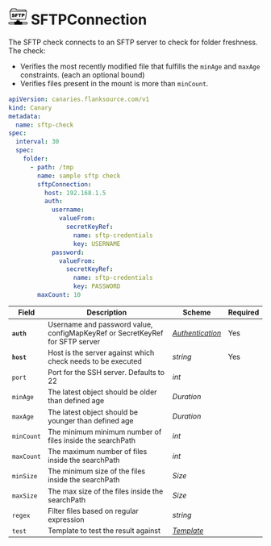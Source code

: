 # <img src='https://raw.githubusercontent.com/flanksource/flanksource-ui/main/src/icons/sftp.svg' style='height: 32px'/> SFTPConnection

The SFTP check connects to an SFTP server to check for folder freshness.
The check:

* Verifies the most recently modified file that fulfills the `minAge` and `maxAge` constraints. (each an optional bound)
* Verifies files present in the mount is more than `minCount`.

```yaml
apiVersion: canaries.flanksource.com/v1
kind: Canary
metadata:
  name: sftp-check
spec:
  interval: 30
  spec:
    folder:
      - path: /tmp
        name: sample sftp check
        sftpConnection:
          host: 192.168.1.5
          auth:
            username:
              valueFrom:
                secretKeyRef:
                  name: sftp-credentials
                  key: USERNAME
            password:
              valueFrom:
                secretKeyRef:
                  name: sftp-credentials
                  key: PASSWORD
        maxCount: 10
```

| Field | Description | Scheme | Required |
| ----- | ----------- | ------ | -------- |
| **`auth`** | Username and password value, configMapKeyRef or SecretKeyRef for SFTP server | [*Authentication*](../concepts/authentication.md) | Yes |
| **`host`** | Host is the server against which check needs to be executed | *string* | Yes |
| `port` | Port for the SSH server. Defaults to 22 | *int* |  |
| `minAge` | The latest object should be older than defined age | *Duration* |  |
| `maxAge` | The latest object should be younger than defined age | *Duration* |  |
| `minCount` | The minimum minimum number of files inside the searchPath | *int* |  |
| `maxCount` | The maximum number of files inside the searchPath | *int* |  |
| `minSize` | The minimum size of the files inside the searchPath | *Size* |  |
| `maxSize` | The max size of the files inside the searchPath | *Size* |  |
| `regex` | Filter files based on regular expression  | *string* |  |
| `test` | Template to test the result against | [*Template*](../concepts/templating.md) |  |

